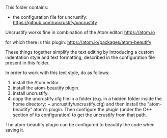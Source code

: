 
<!-- @file   Doxyfile.in -->
<!-- @author Erik ZORZIN -->
<!-- @date   25OCT2019 -->
<!-- @brief  Instructions on how to use uncrustify. -->


This folder contains:
- the configuration file for uncrustify:
https://github.com/uncrustify/uncrustify

Uncrustify works fine in combination of the Atom editor:
https://atom.io

for which there is this plugin:
https://atom.io/packages/atom-beautify

These things together simplify the text editing by introducing a custom
indentation style and text formatting, described in the configuration file
present in this folder.

In order to work with this text style, do as follows:
1. install the Atom editor.
2. install the atom-beautify plugin.
3. install uncrustify.
4. copy the uncrustify.cfg file in a folder (e.g. in a hidden folder inside the
home directory: ~.uncrustify/uncrustify.cfg) and then install the "atom-beautify"
atom's plugin. Then configure the plugin (under the C++ section of its configuration)
to get the uncrustify from that path.

The atom-beautify plugin can be configured to beautify the code when saving it.
